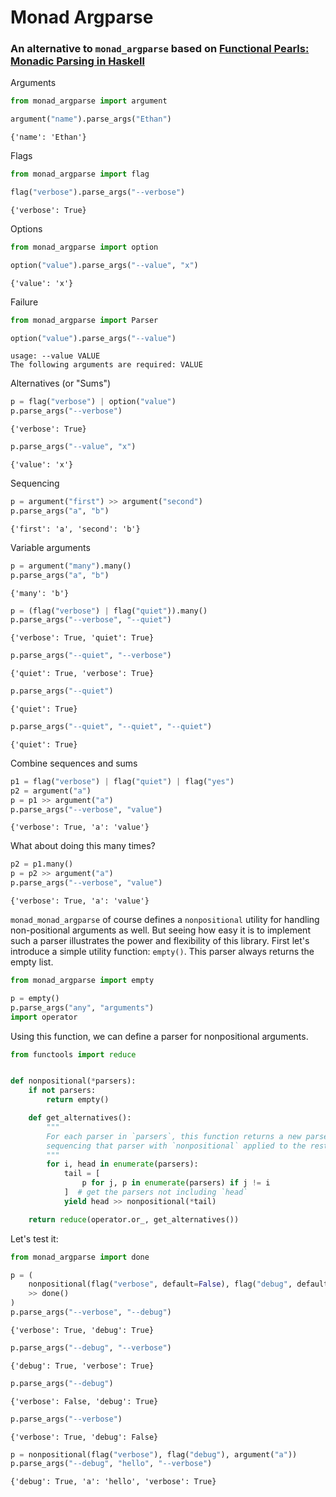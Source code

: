 # Monad Argparse

### An alternative to `monad_argparse` based on [Functional Pearls: Monadic Parsing in Haskell](https://www.cs.nott.ac.uk/~pszgmh/pearl.pdf)

Arguments


```python
from monad_argparse import argument

argument("name").parse_args("Ethan")
```




    {'name': 'Ethan'}



Flags


```python
from monad_argparse import flag

flag("verbose").parse_args("--verbose")
```




    {'verbose': True}



Options


```python
from monad_argparse import option

option("value").parse_args("--value", "x")
```




    {'value': 'x'}



Failure


```python
from monad_argparse import Parser

option("value").parse_args("--value")
```

    usage: --value VALUE
    The following arguments are required: VALUE


Alternatives (or "Sums")


```python
p = flag("verbose") | option("value")
p.parse_args("--verbose")
```




    {'verbose': True}




```python
p.parse_args("--value", "x")
```




    {'value': 'x'}



Sequencing


```python
p = argument("first") >> argument("second")
p.parse_args("a", "b")
```




    {'first': 'a', 'second': 'b'}



Variable arguments


```python
p = argument("many").many()
p.parse_args("a", "b")
```




    {'many': 'b'}






```python
p = (flag("verbose") | flag("quiet")).many()
p.parse_args("--verbose", "--quiet")
```




    {'verbose': True, 'quiet': True}






```python
p.parse_args("--quiet", "--verbose")
```




    {'quiet': True, 'verbose': True}






```python
p.parse_args("--quiet")
```




    {'quiet': True}






```python
p.parse_args("--quiet", "--quiet", "--quiet")
```




    {'quiet': True}



Combine sequences and sums


```python
p1 = flag("verbose") | flag("quiet") | flag("yes")
p2 = argument("a")
p = p1 >> argument("a")
p.parse_args("--verbose", "value")
```




    {'verbose': True, 'a': 'value'}



What about doing this many times?


```python
p2 = p1.many()
p = p2 >> argument("a")
p.parse_args("--verbose", "value")
```




    {'verbose': True, 'a': 'value'}



`monad_monad_argparse` of course defines a `nonpositional` utility for handling non-positional arguments as well. But seeing how easy it is to implement such a parser illustrates the power and flexibility of this library.
First let's introduce a simple utility function: `empty()`. This parser always returns the empty list.


```python
from monad_argparse import empty

p = empty()
p.parse_args("any", "arguments")
import operator
```

Using this function, we can define a parser for nonpositional arguments.



```python
from functools import reduce


def nonpositional(*parsers):
    if not parsers:
        return empty()

    def get_alternatives():
        """
        For each parser in `parsers`, this function returns a new parser,
        sequencing that parser with `nonpositional` applied to the rest of the parsers.
        """
        for i, head in enumerate(parsers):
            tail = [
                p for j, p in enumerate(parsers) if j != i
            ]  # get the parsers not including `head`
            yield head >> nonpositional(*tail)

    return reduce(operator.or_, get_alternatives())
```

Let's test it:


```python
from monad_argparse import done

p = (
    nonpositional(flag("verbose", default=False), flag("debug", default=False))
    >> done()
)
p.parse_args("--verbose", "--debug")
```




    {'verbose': True, 'debug': True}






```python
p.parse_args("--debug", "--verbose")
```




    {'debug': True, 'verbose': True}




```python
p.parse_args("--debug")
```




    {'verbose': False, 'debug': True}




```python
p.parse_args("--verbose")
```




    {'verbose': True, 'debug': False}






```python
p = nonpositional(flag("verbose"), flag("debug"), argument("a"))
p.parse_args("--debug", "hello", "--verbose")
```




    {'debug': True, 'a': 'hello', 'verbose': True}
